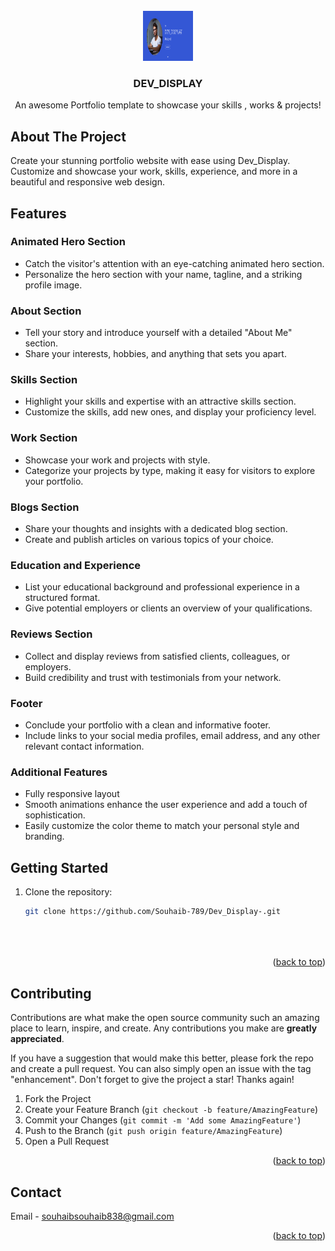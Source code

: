 <!--
*** Thanks for checking out the Dev_Display. If you have a suggestion
*** that would make this better, please fork the repo and create a pull request
*** or simply open an issue with the tag "enhancement".
*** Don't forget to give the project a star!
*** Thanks again! Now go create something AMAZING! :D
-->







<!-- PROJECT LOGO -->
<br />
<div align="center">
  <a href="https://github.com/othneildrew/Best-README-Template">
    <img src="img/d1.png" alt="Logo" width="80" height="80">
  </a>

  <h3 align="center">DEV_DISPLAY</h3>

  <p align="center">
    An awesome Portfolio template to showcase your skills , works & projects!
  
  </p>
</div>


<!-- ABOUT THE PROJECT -->
## About The Project

Create your stunning portfolio website with ease using Dev_Display. Customize and showcase your work, skills, experience, and more in a beautiful and responsive web design.

## Features

### Animated Hero Section
- Catch the visitor's attention with an eye-catching animated hero section.
- Personalize the hero section with your name, tagline, and a striking profile image.

### About Section
- Tell your story and introduce yourself with a detailed "About Me" section.
- Share your interests, hobbies, and anything that sets you apart.

### Skills Section
- Highlight your skills and expertise with an attractive skills section.
- Customize the skills, add new ones, and display your proficiency level.

### Work Section
- Showcase your work and projects with style.
- Categorize your projects by type, making it easy for visitors to explore your portfolio.

### Blogs Section
- Share your thoughts and insights with a dedicated blog section.
- Create and publish articles on various topics of your choice.

### Education and Experience
- List your educational background and professional experience in a structured format.
- Give potential employers or clients an overview of your qualifications.

### Reviews Section
- Collect and display reviews from satisfied clients, colleagues, or employers.
- Build credibility and trust with testimonials from your network.

### Footer
- Conclude your portfolio with a clean and informative footer.
- Include links to your social media profiles, email address, and any other relevant contact information.

### Additional Features
- Fully responsive layout
- Smooth animations enhance the user experience and add a touch of sophistication.
- Easily customize the color theme to match your personal style and branding.

  
<!-- GETTING STARTED -->
## Getting Started

1. Clone the repository:
   ```bash
   git clone https://github.com/Souhaib-789/Dev_Display-.git





<p align="right">(<a href="#readme-top">back to top</a>)</p>



<!-- CONTRIBUTING -->
## Contributing

Contributions are what make the open source community such an amazing place to learn, inspire, and create. Any contributions you make are **greatly appreciated**.

If you have a suggestion that would make this better, please fork the repo and create a pull request. You can also simply open an issue with the tag "enhancement".
Don't forget to give the project a star! Thanks again!

1. Fork the Project
2. Create your Feature Branch (`git checkout -b feature/AmazingFeature`)
3. Commit your Changes (`git commit -m 'Add some AmazingFeature'`)
4. Push to the Branch (`git push origin feature/AmazingFeature`)
5. Open a Pull Request

<p align="right">(<a href="#readme-top">back to top</a>)</p>




<!-- CONTACT -->
## Contact

Email  - souhaibsouhaib838@gmail.com

<p align="right">(<a href="#readme-top">back to top</a>)</p>


